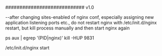 ############################
v1.0

--after changing sites-enabled of nginx conf, especially assigning new application listening ports etc.,
do not restart nginx with /etc/init.d/nginx restart, but kill process manually and then start nginx again

 ps aux | egrep '(PID|nginx)'
 kill -HUP 9831

/etc/init.d/nginx start